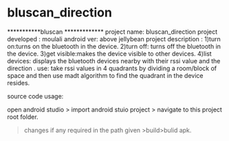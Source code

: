 # bluscan_direction
***********bluscan *************
project name: bluscan_direction
project developed : moulali
android ver: above jellybean
project description : 
	1)turn on:turns on the bluetooth in the device.
	2)turn off: turns off the bluetooth in the device.
	3)get visible:makes the device visible to other devices.
	4)list devices: displays the bluetooth devices nearby with their rssi value 	and the direction .
  use:
  take rssi values in 4 quadrants by dividing a room/block of space and then use madt algorithm to find the quadrant in the device resides. 



source code usage:
		
open android studio > import android stuio project  > navigate to this project root folder.
>changes if any required in the path given >build>bulid apk.
